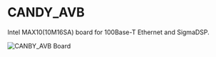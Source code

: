 # CANDY_AVB
Intel MAX10(10M16SA) board for 100Base-T Ethernet and SigmaDSP.

![CANBY_AVB Board](https://github.com/tkrworks/CANDY_AVB/blob/master/candy_avb_brd.png "CANDY_AVB Board")
